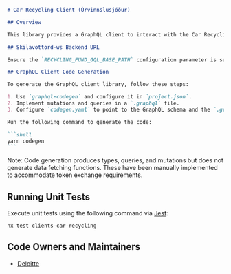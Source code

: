 ````markdown
# Car Recycling Client (Úrvinnslusjóður)

## Overview

This library provides a GraphQL client to interact with the Car Recycling (Skilavottorð) APIs.

## Skilavottord-ws Backend URL

Ensure the `RECYCLING_FUND_GQL_BASE_PATH` configuration parameter is set to the Skilavottord GraphQL server URL.

## GraphQL Client Code Generation

To generate the GraphQL client library, follow these steps:

1. Use `graphql-codegen` and configure it in `project.json`.
2. Implement mutations and queries in a `.graphql` file.
3. Configure `codegen.yaml` to point to the GraphQL schema and the `.graphql` file. In this case, the `api.graphql` schema from the `skilavottord-ws` backend is used.

Run the following command to generate the code:

```shell
yarn codegen
```
````

Note: Code generation produces types, queries, and mutations but does not generate data fetching functions. These have been manually implemented to accommodate token exchange requirements.

## Running Unit Tests

Execute unit tests using the following command via [Jest](https://jestjs.io):

```shell
nx test clients-car-recycling
```

## Code Owners and Maintainers

- [Deloitte](https://github.com/orgs/island-is/teams/deloitte/members)

```

```
